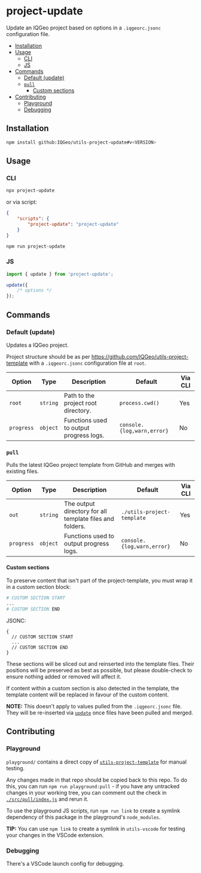 # project-update

Update an IQGeo project based on options in a `.iqgeorc.jsonc` configuration file.

- [Installation](#installation)
- [Usage](#usage)
  - [CLI](#cli)
  - [JS](#js)
- [Commands](#commands)
  - [Default (update)](#default-update)
  - [`pull`](#pull)
    - [Custom sections](#custom-sections)
- [Contributing](#contributing)
  - [Playground](#playground)
  - [Debugging](#debugging)

## Installation

```bash
npm install github:IQGeo/utils-project-update#v<VERSION>
```

## Usage

### CLI

```bash
npx project-update
```

or via script:

```json
{
    "scripts": {
        "project-update": "project-update"
    }
}
```

```bash
npm run project-update
```

### JS

```js
import { update } from 'project-update';

update({
    /* options */
});
```

## Commands

### Default (update)

Updates a IQGeo project.

Project structure should be as per https://github.com/IQGeo/utils-project-template with
a `.iqgeorc.jsonc` configuration file at `root`.

| Option     | Type     | Description                             | Default                    | Via CLI |
| ---------- | -------- | --------------------------------------- | -------------------------- | ------- |
| `root`     | `string` | Path to the project root directory.     | `process.cwd()`            | Yes     |
| `progress` | `object` | Functions used to output progress logs. | `console.{log,warn,error}` | No      |

### `pull`

Pulls the latest IQGeo project template from GitHub and merges with existing files.

| Option     | Type     | Description                                              | Default                    | Via CLI |
| ---------- | -------- | -------------------------------------------------------- | -------------------------- | ------- |
| `out`      | `string` | The output directory for all template files and folders. | `./utils-project-template` | Yes     |
| `progress` | `object` | Functions used to output progress logs.                  | `console.{log,warn,error}` | No      |

#### Custom sections

To preserve content that isn't part of the project-template, you must wrap it in a custom section block:

```dockerfile
# CUSTOM SECTION START
...
# CUSTOM SECTION END
```

JSONC:

```jsonc
{
  // CUSTOM SECTION START
  ...
  // CUSTOM SECTION END
}
```

These sections will be sliced out and reinserted into the template files. Their positions will be preserved as best as possible, but please double-check to ensure nothing added or removed will affect it.

If content within a custom section is also detected in the template, the template content will be replaced in favour of the custom content.

**NOTE:** This doesn't apply to values pulled from the `.iqgeorc.jsonc` file. They will be re-inserted via [`update`](#default-update) once files have been pulled and merged.

## Contributing

### Playground

`playground/` contains a direct copy of [`utils-project-template`](https://github.com/IQGeo/utils-project-template) for manual testing.

Any changes made in that repo should be copied back to this repo. To do this, you can run `npm run playground:pull` - if you have any untracked changes in your working tree, you can comment out the check in [`./src/pull/index.js`](./src/pull/index.js) and rerun it.

To use the playground JS scripts, run `npm run link` to create a symlink dependency of this package in the playground's `node_modules`.

**TIP:** You can use `npm link` to create a symlink in `utils-vscode` for testing your changes in the VSCode extension.

### Debugging

There's a VSCode launch config for debugging.
